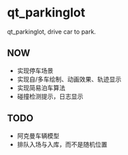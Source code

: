 # qt_parkinglot
qt_parkinglot, drive car to park.

## NOW
- 实现停车场景
- 实现自/多车绘制、动画效果、轨迹显示
- 实现简易泊车算法
- 碰撞检测提示，日志显示

## TODO
- 阿克曼车辆模型
- 排队入场与入库，而不是随机位置
